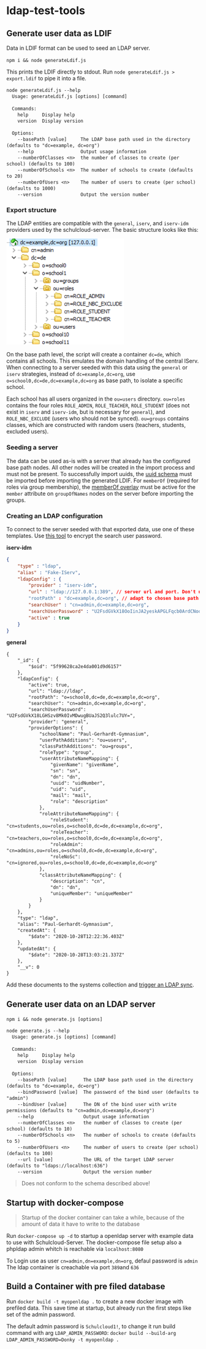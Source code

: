 # ldap-test-tools

## Generate user data as LDIF

Data in LDIF format can be used to seed an LDAP server.

`npm i && node generateLdif.js`

This prints the LDIF directly to stdout. Run `node generateLdif.js > export.ldif` to pipe it into a file.

```
node generateLdif.js --help
  Usage: generateLdif.js [options] [command]

  Commands:
    help     Display help
    version  Display version

  Options:
    --basePath [value]     The LDAP base path used in the directory (defaults to "dc=example, dc=org")
    --help                 Output usage information
    --numberOfClasses <n>  the number of classes to create (per school) (defaults to 100)
    --numberOfSchools <n>  The number of schools to create (defaults to 20)
    --numberOfUsers <n>    The number of users to create (per school) (defaults to 1000)
    --version              Output the version number
```

### Export structure

The LDAP entities are compatible with the `general`, `iserv`, and `iserv-idm` providers used by the schulcloud-server.
The basic structure looks like this:

![export structure](./docs/export_structure.png)

On the base path level, the script will create a container `dc=de`, which contains all schools. This emulates the domain handling of the central IServ. When connecting to a server seeded with this data using the `general` or `iserv` strategies, instead of `dc=example,dc=org`, use `o=school0,dc=de,dc=example,dc=org` as base path, to isolate a specific school.

Each school has all users organized in the `ou=users` directory. `ou=roles` contains the four roles `ROLE_ADMIN`, `ROLE_TEACHER`, `ROLE_STUDENT` (does not exist in `iserv` and `iserv-idm`, but is necessary for `general`), and `ROLE_NBC_EXCLUDE` (users who should not be synced). `ou=groups` contains classes, which are constructed with random users (teachers, students, excluded users).

### Seeding a server

The data can be used as-is with a server that already has the configured base path nodes. All other nodes will be created in the import process and must not be present.
To successfully import uuids, the [uuid schema](./schema/uuid.schema) must be imported before importing the generated LDIF. For `memberOf` (required for roles via group membership), the [memberOf overlay](https://www.adimian.com/blog/2014/10/how-to-enable-memberof-using-openldap/) must be active for the `member` attribute on `groupOfNames` nodes on the server before importing the groups.

### Creating an LDAP configuration

To connect to the server seeded with that exported data, use one of these templates. Use [this tool](https://docs.hpi-schul-cloud.org/pages/viewpage.action?pageId=132680090) to encrypt the search user password.

**iserv-idm**
```json
{
    "type" : "ldap",
    "alias" : "Fake-IServ",
    "ldapConfig" : {
        "provider" : "iserv-idm",
        "url" : "ldap://127.0.0.1:389", // server url and port. Don't use ldaps:// with a self-signed certificate!
        "rootPath" : "dc=example,dc=org", // adapt to chosen base path
        "searchUser" : "cn=admin,dc=example,dc=org",
        "searchUserPassword" : "U2FsdGVkX18OoIinJA2yeskAPGLFqcb0ArdCNoouRrY=",
        "active" : true
    }
}
```

**general**
```
{
	"_id": {
		"$oid": "5f99628ca2e4da001d9d6157"
	},
	"ldapConfig": {
		"active": true,
		"url": "ldap://ldap",
		"rootPath": "o=school0,dc=de,dc=example,dc=org",
		"searchUser": "cn=admin,dc=example,dc=org",
		"searchUserPassword": "U2FsdGVkX18LGHSzv8Mk0IvMDwugBUaJS2Q3lulc7UY=",
		"provider": "general",
		"providerOptions": {
			"schoolName": "Paul-Gerhardt-Gymnasium",
			"userPathAdditions": "ou=users",
			"classPathAdditions": "ou=groups",
			"roleType": "group",
			"userAttributeNameMapping": {
				"givenName": "givenName",
				"sn": "sn",
				"dn": "dn",
				"uuid": "uidNumber",
				"uid": "uid",
				"mail": "mail",
				"role": "description"
			},
			"roleAttributeNameMapping": {
				"roleStudent": "cn=students,ou=roles,o=school0,dc=de,dc=example,dc=org",
				"roleTeacher": "cn=teachers,ou=roles,o=school0,dc=de,dc=example,dc=org",
				"roleAdmin": "cn=admins,ou=roles,o=school0,dc=de,dc=example,dc=org",
				"roleNoSc": "cn=ignored,ou=roles,o=school0,dc=de,dc=example,dc=org"
			},
			"classAttributeNameMapping": {
				"description": "cn",
				"dn": "dn",
				"uniqueMember": "uniqueMember"
			}
		}
	},
	"type": "ldap",
	"alias": "Paul-Gerhardt-Gymnasium",
	"createdAt": {
		"$date": "2020-10-28T12:22:36.403Z"
	},
	"updatedAt": {
		"$date": "2020-10-28T13:03:21.337Z"
	},
	"__v": 0
}
```

Add these documents to the systems collection and [trigger an LDAP sync](https://docs.hpi-schul-cloud.org/display/TSC/LDAP+Integration).


## Generate user data on an LDAP server
`npm i && node generate.js [options]`

```
node generate.js --help   
  Usage: generate.js [options] [command]
  
  Commands:
    help     Display help
    version  Display version
  
  Options:
    --basePath [value]      The LDAP base path used in the directory (defaults to "dc=example, dc=org")
    --bindPassword [value]  The password of the bind user (defaults to "admin")
    --bindUser [value]      The DN of the bind user with write permissions (defaults to "cn=admin,dc=example,dc=org")
    --help                  Output usage information
    --numberOfClasses <n>   the number of classes to create (per school) (defaults to 10)
    --numberOfSchools <n>   The number of schools to create (defaults to 5)
    --numberOfUsers <n>     The number of users to create (per school) (defaults to 100)
    --url [value]           The URL of the target LDAP server (defaults to "ldaps://localhost:636")
    --version               Output the version number
```

> Does not conform to the schema described above!

## Startup with docker-compose

> Startup of the docker container can take a while, because of the amount of data it have to write to the database

Run `docker-compose up -d` to startup a openldap server with example data to use with Schulcloud-Server.
The docker-compose file setup also a phpldap admin whitch is reachable via `localhost:8080`

To Login use as user `cn=admin,dn=example,dn=org`, defaul password is `admin`
The ldap container is creachable via port `389`and `636`

## Build a Container with pre filed database

Run `docker build -t myopenldap .` to create a new docker image with prefiled data. This save time at startup, but already run the first steps like set of the admin password.

The default admin password is `Schulcloud1!`, to change it run build command with arg `LDAP_ADMIN_PASSWORD`: `docker build --build-arg LDAP_ADMIN_PASSWORD=Donky -t myopenldap .`

